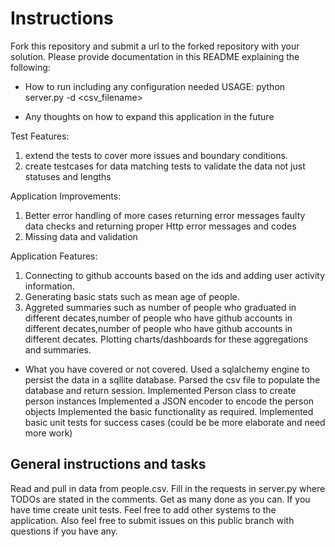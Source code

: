 
# Instructions
Fork this repository and submit a url to the forked repository with your solution.
Please provide documentation in this README explaining the following:
- How to run including any configuration needed
USAGE: python server.py -d <port> <csv_filename>

- Any thoughts on how to expand this application in the future

Test Features:
1) extend the tests to cover more issues and boundary conditions. 
2) create testcases for data matching tests to validate the data not just statuses and lengths

Application Improvements:
1) Better error handling of more cases returning error messages faulty data checks and returning proper Http error messages and codes
2) Missing data and validation

Application Features:
1) Connecting to github accounts based on the ids and adding user activity information. 
2) Generating basic stats such as mean age of people. 
3) Aggreted summaries such as number of people who graduated in different decates,number of people who have github accounts in different decates,number of people who have github accounts in different decates. 
Plotting charts/dashboards for these aggregations and summaries.

- What you have covered or not covered.
Used a sqlalchemy engine to persist the data in a sqllite database.
Parsed the csv file to populate the database and return session.
Implemented Person class to create person instances
Implemented a JSON encoder to encode the person objects
Implemented the basic functionality as required. 
Implemented basic unit tests for success cases (could be be more elaborate and need more work)


## General instructions and tasks
Read and pull in data from people.csv.
Fill in the requests in server.py where TODOs are stated in the comments.
Get as many done as you can.
If you have time create unit tests.
Feel free to add other systems to the application.
Also feel free to submit issues on this public branch with questions if you have any.

